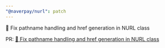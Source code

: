 ```yaml
---
"@naverpay/nurl": patch
---
```


🔧 Fix pathname handling and href generation in NURL class

PR: [🔧 Fix pathname handling and href generation in NURL class](https://github.com/NaverPayDev/nurl/pull/65)
